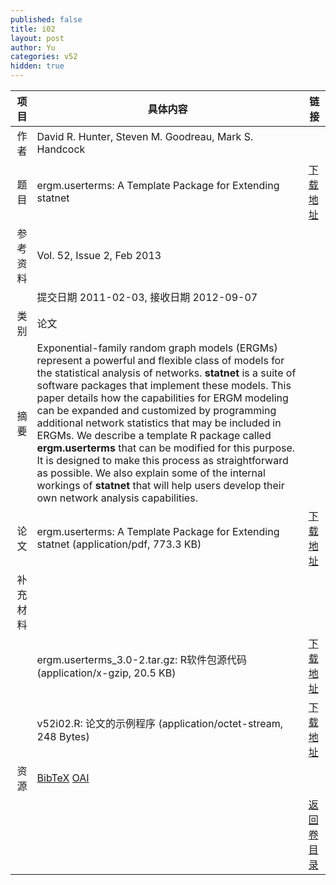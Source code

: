 ```yaml
---
published: false
title: i02
layout: post
author: Yu
categories: v52
hidden: true
---
```


| 项目 | 具体内容 | 链接 |
|---:|---|---|
| 作者 | David R. Hunter, Steven M. Goodreau, Mark S. Handcock| |
| 题目 |ergm.userterms: A Template Package for Extending statnet | [下载地址](http://www.jstatsoft.org/v52/i02/paper) |
| 参考资料 |Vol. 52, Issue 2, Feb 2013 | |
| | 提交日期 2011-02-03, 接收日期 2012-09-07| | 
| 类别 | 论文| |
| 摘要 | Exponential-family random graph models (ERGMs) represent a powerful and flexible class of models for the statistical analysis of networks. <b>statnet</b> is a suite of software packages that implement these models. This paper details how the capabilities for ERGM modeling can be expanded and customized by programming additional network statistics that may be included in ERGMs. We describe a template R package called <b>ergm.userterms</b> that can be modified for this purpose. It is designed to make this process as straightforward as possible. We also explain some of the internal workings of <b>statnet</b> that will help users develop their own network analysis capabilities.| |
| 论文 | ergm.userterms: A Template Package for Extending statnet  (application/pdf, 773.3 KB)| [下载地址](http://www.jstatsoft.org/v52/i02/paper) |
| 补充材料 | | |
| |ergm.userterms_3.0-2.tar.gz: R软件包源代码  (application/x-gzip, 20.5 KB)|  [下载地址](http://www.jstatsoft.org/v52/i02/supp/1) |
| |v52i02.R: 论文的示例程序  (application/octet-stream, 248 Bytes)|  [下载地址](http://www.jstatsoft.org/v52/i02/supp/2) |
| 资源 | [BibTeX](http://www.jstatsoft.org/v52/i02/bibtex) [OAI](http://www.jstatsoft.org/oai?verb=GetRecord&identifier=oai.jstatsoft/v52/i02&prefix=oai_dc)| |
| |  | [返回卷目录]({{site.baseurl}}/volume/v52.html) |